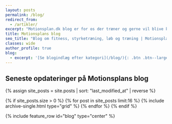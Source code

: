 ```yaml
---
layout: posts
permalink: /blog/
redirect_from:
  - /artikler/
excerpt: "Motionsplan.dk blog er for os der træner og gerne vil blive klogere på kroppen."
title: Motionsplans blog
seo_title: "Blog om fitness, styrketræning, løb og træning | Motionsplan"
classes: wide
author_profile: true
blog:
  - excerpt: '[Se blogindlæg efter kategori](/blog/){: .btn .btn--large .btn--success }'
---
```


<h2>Seneste opdateringer på Motionsplans blog</h2>

<div class="feature__wrapper">

{% assign site_posts = site.posts | sort: "last_modified_at" | reverse %}

{% if site_posts.size > 0 %}
  {% for post in site_posts limit:16 %}
    {% include archive-single.html type="grid" %}
  {% endfor %}
{% endif %}

</div>

{% include feature_row id="blog" type="center" %}
